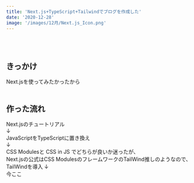 ```yaml
---
title: 'Next.js+TypeScript+Tailwindでブログを作成した'
date: '2020-12-28'
image: '/images/12月/Next.js_Icon.png'
---
```

  
  

<br />  
<br />

## きっかけ
Next.jsを使ってみたかったから
<br />
<br />

## 作った流れ

Next.jsのチュートリアル  
↓  
JavaScriptをTypeScriptに置き換え  
↓  
CSS Modulesと CSS in JS でどちらが良いか迷ったが、  
Next.jsの公式はCSS ModulesのフレームワークのTailWind推しのようなので、  
TailWindを導入
↓  
今ここ  









